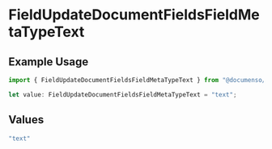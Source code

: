 # FieldUpdateDocumentFieldsFieldMetaTypeText

## Example Usage

```typescript
import { FieldUpdateDocumentFieldsFieldMetaTypeText } from "@documenso/sdk-typescript/models/operations";

let value: FieldUpdateDocumentFieldsFieldMetaTypeText = "text";
```

## Values

```typescript
"text"
```